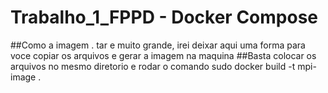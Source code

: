 # Trabalho_1_FPPD - Docker Compose

##Como a imagem . tar e muito grande, irei deixar aqui uma forma para voce copiar os arquivos e gerar a imagem na maquina
##Basta colocar os arquivos no mesmo diretorio e rodar o comando
sudo docker build -t mpi-image .
